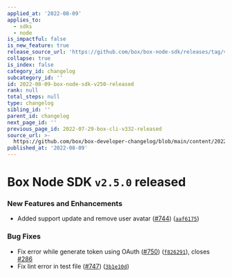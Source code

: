 ```yaml
---
applied_at: '2022-08-09'
applies_to:
  - sdks
  - node
is_impactful: false
is_new_feature: true
release_source_url: 'https://github.com/box/box-node-sdk/releases/tag/v2.5.0'
collapse: true
is_index: false
category_id: changelog
subcategory_id: ''
id: 2022-08-09-box-node-sdk-v250-released
rank: null
total_steps: null
type: changelog
sibling_id: ''
parent_id: changelog
next_page_id: ''
previous_page_id: 2022-07-29-box-cli-v332-released
source_url: >-
  https://github.com/box/box-developer-changelog/blob/main/content/2022/08-09-box-node-sdk-v250-released.md
published_at: '2022-08-09'
---
```

# Box Node SDK `v2.5.0` released

### New Features and Enhancements

* Added support update and remove user avatar ([#744][1]) ([`aaf6175`][2])

### Bug Fixes

* Fix error while generate token using OAuth ([#750][3]) ([`f826291`][4]), closes [#286][5]
* Fix lint error in test file ([#747][6]) ([`3b1e10d`][7])

[1]: https://github.com/box/box-node-sdk/issues/744

[2]: https://github.com/box/box-node-sdk/commit/aaf617528de5c61e19cfb25e28fe77c01532b9fa

[3]: https://github.com/box/box-node-sdk/issues/750

[4]: https://github.com/box/box-node-sdk/commit/f82629108a1af6c4d160de1976fd01fdf0d8dde3

[5]: https://github.com/box/box-node-sdk/issues/286

[6]: https://github.com/box/box-node-sdk/issues/747

[7]: https://github.com/box/box-node-sdk/commit/3b1e10d206aa88a8bf99989bb7ff85776a9864a4